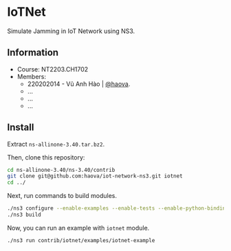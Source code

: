 # IoTNet

Simulate Jamming in IoT Network using NS3.

## Information

- Course: NT2203.CH1702
- Members:
  - 220202014 - Vũ Anh Hào | [@haova](https://github.com/haova/).
  - ...
  - ...
  - ...

## Install

Extract `ns-allinone-3.40.tar.bz2`.

Then, clone this repository:

```bash
cd ns-allinone-3.40/ns-3.40/contrib
git clone git@github.com:haova/iot-network-ns3.git iotnet
cd ../
```

Next, run commands to build modules.

```bash
./ns3 configure --enable-examples --enable-tests --enable-python-bindings
./ns3 build
```

Now, you can run an example with `iotnet` module.

```bash
./ns3 run contrib/iotnet/examples/iotnet-example
```
